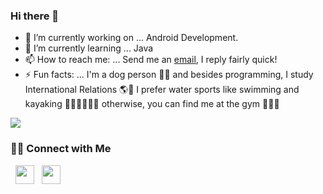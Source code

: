### Hi there 👋

- 🔭 I’m currently working on ... Android Development.
- 🌱 I’m currently learning ... Java
- 📫 How to reach me: ... Send me an <a href="mailto:berrielclara@gmail.com">email</a>, I reply fairly quick!
- ⚡ Fun facts: ... I'm a dog person 🐶🐾 and besides programming, I study International Relations 🌎🤝 I prefer water sports like swimming and kayaking 🏊🏻‍♀️🚣🏻‍♀️ otherwise, you can find me at the gym 🏋🏻‍♀️

 <img align="center" src="https://github-readme-stats.vercel.app/api/top-langs/?username=claraberriel&layout=compact&theme=material-palenight" />


<h3 align="vcenter"> 🤝🏻 Connect with Me </h3>
<p>
  &nbsp; <a href="https://www.linkedin.com/in/clara-berriel-25190a15a/" target="_blank" rel="noopener noreferrer"><img src="https://i.imgur.com/NZN06Jg.png" width="30" /></a>
  &nbsp; <a href="https://twitter.com/berrielclara?lang=en" target="_blank" rel="noopener noreferrer"><img src="https://i.imgur.com/GvNj4Cn.png" width="30" /></a>
</p>
